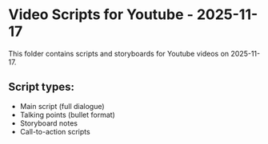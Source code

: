 # Video Scripts for Youtube - 2025-11-17

This folder contains scripts and storyboards for Youtube videos on 2025-11-17.

## Script types:
- Main script (full dialogue)
- Talking points (bullet format)
- Storyboard notes
- Call-to-action scripts

